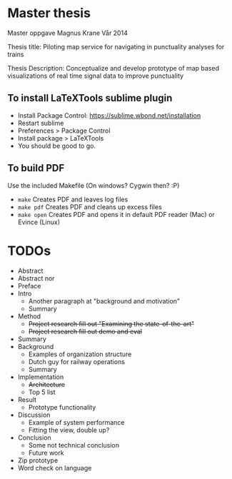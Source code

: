 Master thesis
==================

Master oppgave Magnus Krane
Vår 2014


Thesis title:
Piloting map service for navigating in punctuality analyses for trains

Thesis Description:
Conceptualize and develop prototype of map based visualizations of real time signal data to improve punctuality

To install LaTeXTools sublime plugin
------
 * Install Package Control: https://sublime.wbond.net/installation
 * Restart sublime
 * Preferences > Package Control
 * Install package > LaTeXTools
 * You should be good to go.

To build PDF
-------
Use the included Makefile (On windows? Cygwin then? :P)
 * ```make``` Creates PDF and leaves log files
 * ```make pdf``` Creates PDF and cleans up excess files
 * ```make open``` Creates PDF and opens it in default PDF reader (Mac) or Evince (Linux)


TODOs
========
* Abstract
* Abstract nor 
* Preface
* Intro
	* Another paragraph at "background and motivation"
	* Summary
* Method
	* ~~Project research fill out "Examining the state-of-the-art"~~
	* ~~Project research fill out demo and eval~~
* Summary
* Background
	* Examples of organization structure
	* Dutch guy for railway operations
	* Summary
* Implementation
	* ~~Architecture~~
	* Top 5 list
* Result
	* Prototype functionality
* Discussion
	* Example of system performance
	* Fitting the view, double up?
* Conclusion
	* Some not technical conclusion
	* Future work
* Zip prototype
* Word check on language

